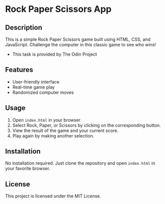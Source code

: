 # Rock Paper Scissors App

## Description

This is a simple Rock Paper Scissors game built using HTML, CSS, and JavaScript. Challenge the computer in this classic game to see who wins!

- This task is provided by The Odin Project

## Features

- User-friendly interface
- Real-time game play
- Randomized computer moves

## Usage

1. Open `index.html` in your browser.
2. Select Rock, Paper, or Scissors by clicking on the corresponding button.
3. View the result of the game and your current score.
4. Play again by making another selection.

## Installation

No installation required. Just clone the repository and open `index.html` in your favorite browser.

## License

This project is licensed under the MIT License.
